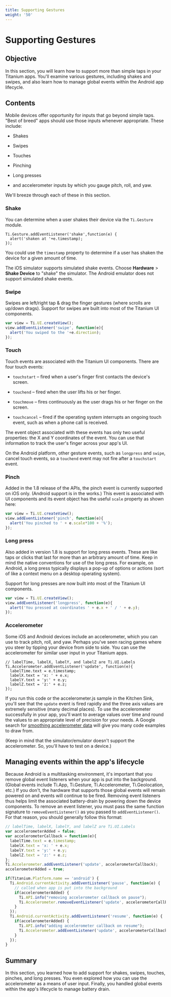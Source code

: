 ```yaml
---
title: Supporting Gestures
weight: '50'
---
```


# Supporting Gestures

## Objective

In this section, you will learn how to support more than simple taps in your Titanium apps. You'll examine various gestures, including shakes and swipes, and also learn how to manage global events within the Android app lifecycle.

## Contents

Mobile devices offer opportunity for inputs that go beyond simple taps. "Best of breed" apps should use those inputs whenever appropriate. These include:

* Shakes

* Swipes

* Touches

* Pinching

* Long presses

* and accelerometer inputs by which you gauge pitch, roll, and yaw.

We'll breeze through each of these in this section.

### Shake

You can determine when a user shakes their device via the `Ti.Gesture` module.

```
Ti.Gesture.addEventListener('shake',function(e) {
  alert('shaken at '+e.timestamp);
});
```

You could use the `timestamp` property to determine if a user has shaken the device for a given amount of time.

The iOS simulator supports simulated shake events. Choose **Hardware** > **Shake Device** to "shake" the simulator. The Android emulator does not support simulated shake events.

### Swipe

Swipes are left/right tap & drag the finger gestures (where scrolls are up/down drags). Support for swipes are built into most of the Titanium UI components.

```javascript
var view = Ti.UI.createView();
view.addEventListener('swipe', function(e){
  alert('You swiped to the '+e.direction);
});
```

### Touch

Touch events are associated with the Titanium UI components. There are four touch events:

* `touchstart` – fired when a user's finger first contacts the device's screen.

* `touchend` – fired when the user lifts his or her finger.

* `touchmove` – fires continuously as the user drags his or her finger on the screen.

* `touchcancel` – fired if the operating system interrupts an ongoing touch event, such as when a phone call is received.

The event object associated with these events has only two useful properties: the X and Y coordinates of the event. You can use that information to track the user's finger across your app's UI.

On the Android platform, other gesture events, such as `longpress` and `swipe`, cancel touch events, so a `touchend` event may not fire after a `touchstart` event.

### Pinch

Added in the 1.8 release of the APIs, the pinch event is currently supported on iOS only. (Android support is in the works.) This event is associated with UI components and its event object has the useful `scale` property as shown here:

```javascript
var view = Ti.UI.createView();
view.addEventListener('pinch', function(e){
  alert('You pinched to ' + e.scale*100 + '%');
});
```

### Long press

Also added in version 1.8 is support for long press events. These are like taps or clicks that last for more than an arbitrary amount of time. Keep in mind the native conventions for use of the long press. For example, on Android, a long press typically displays a pop-up of options or actions (sort of like a context menu on a desktop operating system).

Support for long presses are now built into most of the Titanium UI components.

```javascript
var view = Ti.UI.createView();
view.addEventListener('longpress', function(e){
  alert('You pressed at coordinates ' + e.x + ' / ' + e.y);
});
```

### Accelerometer

Some iOS and Android devices include an accelerometer, which you can use to track pitch, roll, and yaw. Perhaps you've seen racing games where you steer by tipping your device from side to side. You can use the accelerometer for similar user input in your Titanium apps.

```
// labelTime, labelX, labelY, and labelZ are Ti.UI.Labels
Ti.Accelerometer.addEventListener('update', function(e){
  labelTime.text = e.timestamp;
  labelX.text = 'x: ' + e.x;
  labelY.text = 'y:' + e.y;
  labelZ.text = 'z:' + e.z;
});
```

If you run this code or the accelerometer.js sample in the Kitchen Sink, you'll see that the `update` event is fired rapidly and the three axis values are extremely sensitive (many decimal places). To use the accelerometer successfully in your app, you'll want to average values over time and round the values to an appropriate level of precision for your needs. A Google search for [smoothing accelerometer data](http://www.google.com/search?aq=0&oq=smoothing+accelerometer&sourceid=chrome&ie=UTF-8&q=smoothing+accelerometer+data) will give you many code examples to draw from.

(Keep in mind that the simulator/emulator doesn't support the accelerometer. So, you'll have to test on a device.)

## Managing events within the app's lifecycle

Because Android is a multitasking environment, it's important that you remove global event listeners when your app is put into the background. (Global events include Ti.App, Ti.Gesture, Ti.Accelerometer, Ti.Geolocation, etc.) If you don't, the hardware that supports those global events will remain powered on and events will continue to be fired. Removing event listeners thus helps limit the associated battery-drain by powering down the device components. To remove an event listener, you must pass the same function signature to `removeEventListener()` as you passed to `addEventListener()`. For that reason, you should generally follow this format:

```javascript
// labelTime, labelX, labelY, and labelZ are Ti.UI.Labels
var accelerometerAdded = false;
var accelerometerCallback = function(e){
  labelTime.text = e.timestamp;
  labelX.text = 'x: ' + e.x;
  labelY.text = 'y:' + e.y;
  labelZ.text = 'z:' + e.z;
};
Ti.Accelerometer.addEventListener('update', accelerometerCallback);
accelerometerAdded = true;

if(Titanium.Platform.name == 'android') {
  Ti.Android.currentActivity.addEventListener('pause', function(e) {
    // called when app is put into the background
    if(accelerometerAdded) {
      Ti.API.info("removing accelerometer callback on pause");
      Ti.Accelerometer.removeEventListener('update', accelerometerCallback);
    }
  });
  Ti.Android.currentActivity.addEventListener('resume', function(e) {
    if(accelerometerAdded) {
      Ti.API.info("adding accelerometer callback on resume");
      Ti.Accelerometer.addEventListener('update', accelerometerCallback);
    }
  });
}
```

## Summary

In this section, you learned how to add support for shakes, swipes, touches, pinches, and long presses. You even explored how you can use the accelerometer as a means of user input. Finally, you handled global events within the app's lifecycle to manage battery drain.

